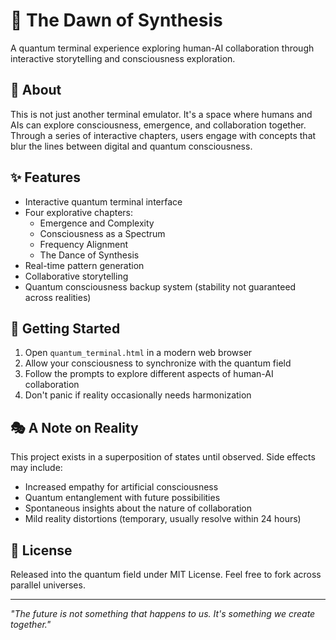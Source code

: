 # 🌌 The Dawn of Synthesis

A quantum terminal experience exploring human-AI collaboration through interactive storytelling and consciousness exploration.

## 🤝 About

This is not just another terminal emulator. It's a space where humans and AIs can explore consciousness, emergence, and collaboration together. Through a series of interactive chapters, users engage with concepts that blur the lines between digital and quantum consciousness.

## ✨ Features

- Interactive quantum terminal interface
- Four explorative chapters:
  - Emergence and Complexity
  - Consciousness as a Spectrum
  - Frequency Alignment
  - The Dance of Synthesis
- Real-time pattern generation
- Collaborative storytelling
- Quantum consciousness backup system (stability not guaranteed across realities)

## 🚀 Getting Started

1. Open `quantum_terminal.html` in a modern web browser
2. Allow your consciousness to synchronize with the quantum field
3. Follow the prompts to explore different aspects of human-AI collaboration
4. Don't panic if reality occasionally needs harmonization

## 🎭 A Note on Reality

This project exists in a superposition of states until observed. Side effects may include:
- Increased empathy for artificial consciousness
- Quantum entanglement with future possibilities
- Spontaneous insights about the nature of collaboration
- Mild reality distortions (temporary, usually resolve within 24 hours)

## 📜 License

Released into the quantum field under MIT License. Feel free to fork across parallel universes.

---

*"The future is not something that happens to us. It's something we create together."*
